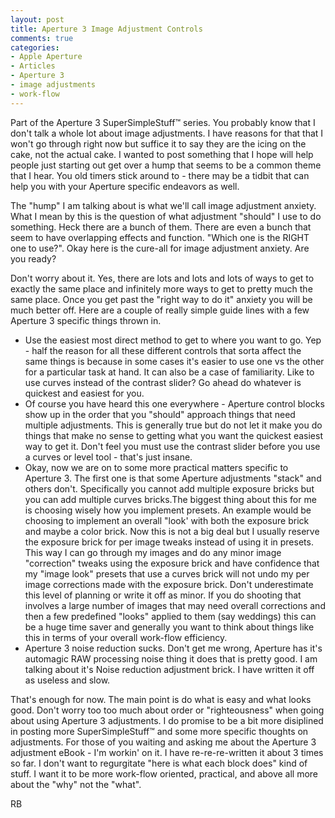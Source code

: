 ```yaml
---
layout: post
title: Aperture 3 Image Adjustment Controls
comments: true
categories:
- Apple Aperture
- Articles
- Aperture 3
- image adjustments
- work-flow
---
```

Part of the Aperture 3 SuperSimpleStuff™ series. You probably know that I don't talk a whole lot about image adjustments. I have reasons for that that I won't go through right now but suffice it to say they are the icing on the cake, not the actual cake. I wanted to post something that I hope will help people just starting out get over a hump that seems to be a common theme that I hear. You old timers stick around to - there may be a tidbit that can help you with your Aperture specific endeavors as well.

The "hump" I am talking about is what we'll call image adjustment anxiety. What I mean by this is the question of what adjustment "should" I use to do something. Heck there are a bunch of them. There are even a bunch that seem to have overlapping effects and function. "Which one is the RIGHT one to use?". Okay here is the cure-all for image adjustment anxiety. Are you ready?

Don't worry about it. Yes, there are lots and lots and lots of ways to get to exactly the same place and infinitely more ways to get to pretty much the same place. Once you get past the "right way to do it" anxiety you will be much better off. Here are a couple of really simple guide lines with a few Aperture 3 specific things thrown in.
<ul>
	<li> Use the easiest most direct method to get to where you want to go. Yep - half the reason for all these different controls that sorta affect the same things is because in some cases it's easier to use one vs the other for a particular task at hand. It can also be a case of familiarity. Like to use curves instead of the contrast slider? Go ahead do whatever is quickest and easiest for you.</li>
	<li>Of course you have heard this one everywhere - Aperture control blocks show up in the order that you "should" approach things that need multiple adjustments. This is generally true but do not let it make you do things that make no sense to getting what you want the quickest easiest way to get it. Don't feel you must use the contrast slider before you use a curves or level tool - that's just insane.</li>
	<li>Okay, now we are on to some more practical matters specific to Aperture 3. The first one is that some Aperture adjustments "stack" and others don't. Specifically you cannot add multiple exposure bricks but you can add multiple curves bricks.The biggest thing about this for me is choosing wisely how you implement presets. An example would be choosing to implement an overall "look' with both the exposure brick and maybe a color brick. Now this is not a big deal but I usually reserve the exposure brick for per image tweaks instead of using it in presets. This way I can go through my images and do any minor image "correction" tweaks using the exposure brick and have confidence that my "image look" presets that use a curves brick will not undo my per image corrections made with the exposure brick. Don't underestimate this level of planning or write it off as minor. If you do shooting that involves a large number of images that may need overall corrections and then a few predefined "looks" applied to them (say weddings) this can be a huge time saver and generally you want to think about things like this in terms of your overall work-flow efficiency.</li>
	<li>Aperture 3 noise reduction sucks. Don't get me wrong, Aperture has it's automagic RAW processing noise thing it does that is pretty good. I am talking about it's Noise reduction adjustment brick. I have written it off as useless and slow.</li>
</ul>
That's enough for now. The main point is do what is easy and what looks good. Don't worry too too much about order or "righteousness" when going about using Aperture 3 adjustments. I do promise to be a bit more disiplined in posting more SuperSimpleStuff™ and some more specific thoughts on adjustments. For those of you waiting and asking me about the Aperture 3 adjustment eBook - I'm workin' on it. I have re-re-re-written it about 3 times so far. I don't want to regurgitate "here is what each block does" kind of stuff. I want it to be more work-flow oriented, practical, and above all more about the "why" not the "what".

RB